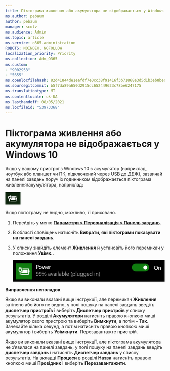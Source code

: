 ```yaml
---
title: Піктограма живлення або акумулятора не відображається у Windows 10
ms.author: pebaum
author: pebaum
manager: scotv
ms.audience: Admin
ms.topic: article
ms.service: o365-administration
ROBOTS: NOINDEX, NOFOLLOW
localization_priority: Priority
ms.collection: Adm_O365
ms.custom:
- "9002953"
- "5655"
ms.openlocfilehash: 82d41844de1eafdf7e0cc38f91416f3b71868e3d5d1b3eb8be0f10abd701ddc8
ms.sourcegitcommit: b5f7da89a650d2915dc652449623c78be6247175
ms.translationtype: MT
ms.contentlocale: uk-UA
ms.lasthandoff: 08/05/2021
ms.locfileid: "53973368"
---
```

# <a name="power-or-battery-icon-missing-in-windows-10"></a>Піктограма живлення або акумулятора не відображається у Windows 10

Якщо у вашому пристрої з Windows 10 є акумулятор (наприклад, ноутбук або планшет чи ПК, підключений через USB до ДБЖ), зазвичай на панелі завдань поруч із годинником відображається піктограма живлення/акумулятора, наприклад:

![Піктограма акумулятора](media/battery-icon.png)

Якщо піктограму не видно, можливо, її приховано.

1. Перейдіть у меню **[Параметри > Персоналізація > Панель завдань](ms-settings:taskbar?activationSource=GetHelp)**.

2. В області сповіщень натисніть **Вибрати, які піктограми показувати на панелі завдань**.

3. У списку знайдіть елемент **Живлення** й установіть його перемикач у положення **Увімк.**.

    ![Показ піктограми живлення на панелі завдань](media/power-icon-on.png)

**Виправлення неполадок**

Якщо ви виконали вказані вище інструкції, але перемикач **Живлення** затінено або його не видно, у полі пошуку на панелі завдань введіть **диспетчер пристроїв** і виберіть **Диспетчер пристроїв** у списку результатів. У розділі **Акумулятори** натисніть правою кнопкою миші акумулятор свого пристрою та виберіть **Вимкнути**, а потім – **Так**. Зачекайте кілька секунд, а потім натисніть правою кнопкою миші акумулятор і виберіть **Увімкнути**. Перезавантажте пристрій.

Якщо ви виконали вказані вище інструкції, але піктограма акумулятора не з’явилася на панелі завдань, у полі пошуку на панелі завдань введіть **диспетчер завдань** і натисніть **Диспетчер завдань** у списку результатів. На вкладці **Процеси** в розділі **Назва** натисніть правою кнопкою миші **Провідник** і виберіть **Перезавантажити**.
